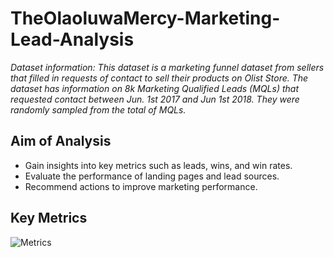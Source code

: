 # TheOlaoluwaMercy-Marketing-Lead-Analysis
_Dataset information: This dataset is a marketing funnel dataset from sellers that filled in requests of contact to sell their products on Olist Store. The dataset has information on 8k Marketing Qualified Leads (MQLs) that requested contact between Jun. 1st 2017 and Jun 1st 2018. They were randomly sampled from the total of MQLs._
## Aim of Analysis
* Gain insights into key metrics such as leads, wins, and win rates.
* Evaluate the performance of landing pages and lead sources.
* Recommend actions to improve marketing performance.
## Key Metrics
![Metrics](https://github.com/user-attachments/assets/52f99d70-ab47-4541-8cd6-4fbc5eaf947e)

